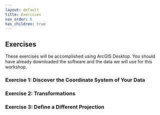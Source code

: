 ```yaml
---
layout: default
title: Exercises
nav_order: 8
has_children: true
---
```


## Exercises

These exercises will be accomplished using ArcGIS Desktop. You should have already downloaded the software and the data we will use for this workshop.



### Exercise 1: Discover the Coordinate System of Your Data

### Exercise 2: Transformations

### Exercise 3: Define a Different Projection
